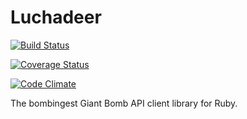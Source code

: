 # Luchadeer

[![Build Status](https://travis-ci.org/paulfri/luchadeer.png?branch=master)](https://travis-ci.org/paulfri/luchadeer)

[![Coverage Status](https://coveralls.io/repos/paulfri/luchadeer/badge.png?branch=master)](https://coveralls.io/r/paulfri/luchadeer?branch=master)

[![Code Climate](https://codeclimate.com/github/paulfri/luchadeer.png)](https://codeclimate.com/github/paulfri/luchadeer)

The bombingest Giant Bomb API client library for Ruby.
